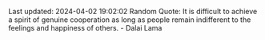 Last updated: 2024-04-02 19:02:02
Random Quote: It is difficult to achieve a spirit of genuine cooperation as long as people remain indifferent to the feelings and happiness of others. - Dalai Lama
